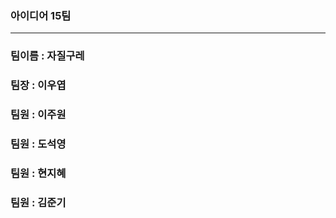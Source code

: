 ### 아이디어 15팀

---

### 팀이름 : 자질구레

### 팀장 : 이우엽

### 팀원 : 이주원

### 팀원 : 도석영

### 팀원 : 현지혜

### 팀원 : 김준기
